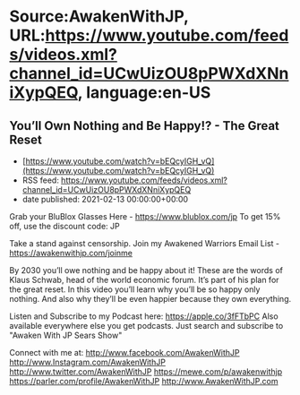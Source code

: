 # Source:AwakenWithJP, URL:https://www.youtube.com/feeds/videos.xml?channel_id=UCwUizOU8pPWXdXNniXypQEQ, language:en-US

## You’ll Own Nothing and Be Happy!? - The Great Reset
 - [https://www.youtube.com/watch?v=bEQcyIGH_vQ](https://www.youtube.com/watch?v=bEQcyIGH_vQ)
 - RSS feed: https://www.youtube.com/feeds/videos.xml?channel_id=UCwUizOU8pPWXdXNniXypQEQ
 - date published: 2021-02-13 00:00:00+00:00

Grab your BluBlox Glasses Here - https://www.blublox.com/jp
To get 15% off, use the discount code: JP

Take a stand against censorship. Join my Awakened Warriors Email List - https://awakenwithjp.com/joinme

By 2030 you’ll owe nothing and be happy about it! These are the words of Klaus Schwab, head of the world economic forum. It’s part of his plan for the great reset. In this video you’ll learn why you’ll be so happy only nothing. And also why they’ll be even happier because they own everything.

Listen and Subscribe to my Podcast here: 
https://apple.co/3fFTbPC
Also available everywhere else you get podcasts. Just search and subscribe to "Awaken With JP Sears Show"

Connect with me at: 
http://www.facebook.com/AwakenWithJP
http://www.Instagram.com/AwakenWithJP
http://www.twitter.com/AwakenWithJP
https://mewe.com/p/awakenwithjp
https://parler.com/profile/AwakenWithJP
http://www.AwakenWithJP.com

